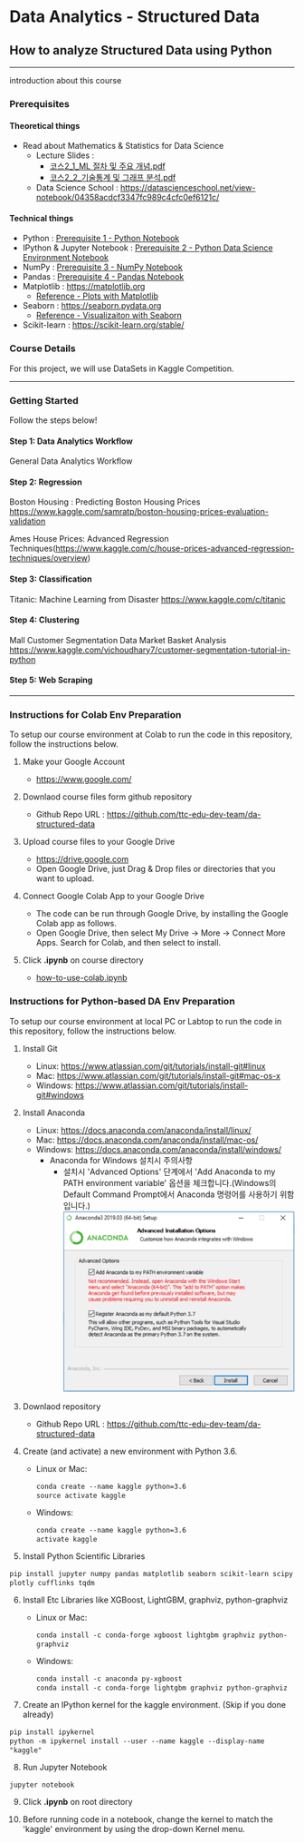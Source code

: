 Data Analytics - Structured Data
================================

How to analyze Structured Data using Python
-------------------------------------------

---

introduction about this course

### Prerequisites

#### Theoretical things

-	Read about Mathematics & Statistics for Data Science
	- Lecture Slides :
      -	<a href="./lecture_slides/코스2_1_ML 절차 및 주요 개념.pdf">코스2_1_ML 절차 및 주요 개념.pdf</a>
      -	<a href="./lecture_slides/코스2_2_기술통계 및 그래프 분석.pdf">코스2_2_기술통계 및 그래프 분석.pdf</a>
	- Data Science School : https://datascienceschool.net/view-notebook/04358acdcf3347fc989c4cfc0ef6121c/

#### Technical things

-	Python : <a href="./prerequisites1 - python.ipynb">Prerequisite 1 - Python Notebook</a>
-	IPython & Jupyter Notebook : <a href="./prerequisites2 - python data science environment.ipynb">Prerequisite 2 - Python Data Science Environment Notebook</a>
-	NumPy : <a href="./prerequisites3 - numpy.ipynb">Prerequisite 3 - NumPy Notebook</a>
-	Pandas : <a href="./prerequisites4 - pandas.ipynb">Prerequisite 4 - Pandas Notebook</a>
-	Matplotlib : https://matplotlib.org
	- [Reference - Plots with Matplotlib](https://datascienceschool.net/view-notebook/6e71dbff254542d9b0a054a7c98b34ec/)
-	Seaborn : https://seaborn.pydata.org
	- [Reference - Visualizaiton with Seaborn](https://datascienceschool.net/view-notebook/4c2d5ff1caab4b21a708cc662137bc65/)
-	Scikit-learn : https://scikit-learn.org/stable/

### Course Details

For this project, we will use DataSets in Kaggle Competition.

---

### Getting Started

Follow the steps below!

#### Step 1: Data Analytics Workflow

General Data Analytics Workflow

#### Step 2: Regression

Boston Housing : Predicting Boston Housing Prices https://www.kaggle.com/samratp/boston-housing-prices-evaluation-validation

Ames House Prices: Advanced Regression Techniques(https://www.kaggle.com/c/house-prices-advanced-regression-techniques/overview)

#### Step 3: Classification

Titanic: Machine Learning from Disaster https://www.kaggle.com/c/titanic

#### Step 4: Clustering

Mall Customer Segmentation Data Market Basket Analysis https://www.kaggle.com/vjchoudhary7/customer-segmentation-tutorial-in-python

#### Step 5: Web Scraping

---

### Instructions for Colab Env Preparation

To setup our course environment at Colab to run the code in this repository, follow the instructions below.

1. Make your Google Account
	- https://www.google.com/

2. Downlaod course files form github repository
	- Github Repo URL : https://github.com/ttc-edu-dev-team/da-structured-data

3. Upload course files to your Google Drive
	- https://drive.google.com
	- Open Google Drive, just Drag & Drop files or directories that you want to upload.

4. Connect Google Colab App to your Google Drive
	- The code can be run through Google Drive, by installing the Google Colab app as follows.
	-	Open Google Drive, then select My Drive -> More -> Connect More Apps. Search for Colab, and then select to install.

5. Click **.ipynb** on course directory
	-	<a href="./how-to-use-colab.ipynb">how-to-use-colab.ipynb</a>


### Instructions for Python-based DA Env Preparation

To setup our course environment at local PC or Labtop to run the code in this repository, follow the instructions below.


1. Install Git
	-	Linux: https://www.atlassian.com/git/tutorials/install-git#linux
	- Mac: https://www.atlassian.com/git/tutorials/install-git#mac-os-x
	-	Windows: https://www.atlassian.com/git/tutorials/install-git#windows

2. Install Anaconda
	-	Linux: https://docs.anaconda.com/anaconda/install/linux/
	- Mac: https://docs.anaconda.com/anaconda/install/mac-os/
	-	Windows: https://docs.anaconda.com/anaconda/install/windows/
		- Anaconda for Windows 설치시 주의사항
			* 설치시 'Advanced Options' 단계에서 'Add Anaconda to my PATH environment variable' 옵션을 체크합니다.(Windows의 Default Command Prompt에서 Anaconda 명령어를 사용하기 위함입니다.)
			![](assets/images/readme_1_anaconda_installation_advanced_option_add_path.png)
3.	Downlaod repository
	- Github Repo URL : https://github.com/ttc-edu-dev-team/da-structured-data
4.	Create (and activate) a new environment with Python 3.6.
	-	Linux or Mac:
		```
		conda create --name kaggle python=3.6
		source activate kaggle
		```
	-	Windows:
		```
		conda create --name kaggle python=3.6
		activate kaggle
		```
5.	Install Python Scientific Libraries

```
pip install jupyter numpy pandas matplotlib seaborn scikit-learn scipy plotly cufflinks tqdm
```

6.	Install Etc Libraries like XGBoost, LightGBM, graphviz, python-graphviz

	-	Linux or Mac:
		```
		conda install -c conda-forge xgboost lightgbm graphviz python-graphviz
		```
	-	Windows:
		```
		conda install -c anaconda py-xgboost
		conda install -c conda-forge lightgbm graphviz python-graphviz
		```

7.	Create an IPython kernel for the kaggle environment. (Skip if you done already)

```
pip install ipykernel
python -m ipykernel install --user --name kaggle --display-name "kaggle"
```

8.	Run Jupyter Notebook

```
jupyter notebook
```

9.	Click **.ipynb** on root directory

10.	Before running code in a notebook, change the kernel to match the 'kaggle' environment by using the drop-down Kernel menu.
